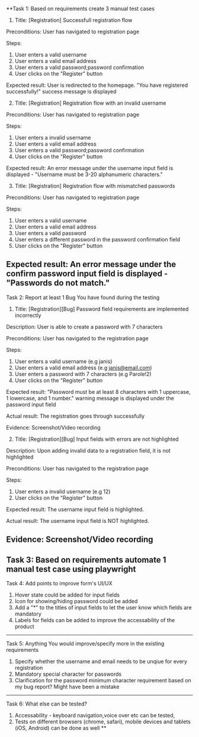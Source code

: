 **Task 1: Based on requirements create 3 manual test cases

1. Title: [Registration] Successfull registration flow

Preconditions:
User has navigated to registration page

Steps:
1. User enters a valid username
2. User enters a valid email address
3. User enters a valid password;password confirmation
4. User clicks on the "Register" button

Expected result:
User is redirected to the homepage. "You have registered successfully!" success message is displayed

2. Title: [Registration] Registration flow with an invalid username

Preconditions:
User has navigated to registration page

Steps:
1. User enters a invalid username
2. User enters a valid email address
3. User enters a valid password;password confirmation
4. User clicks on the "Register" button

Expected result:
An error message under the username input field is displayed - "Username must be 3-20 alphanumeric characters."

3. Title: [Registration] Registration flow with mismatched passwords

Preconditions:
User has navigated to registration page

Steps:
1. User enters a valid username
2. User enters a valid email address
3. User enters a valid password
4. User enters a different password in the password confirmation field
4. User clicks on the "Register" button

Expected result:
An error message under the confirm password input field is displayed - "Passwords do not match."
----------------------------------------------------------------------------------------------
Task 2: Report at least 1 Bug You have found during the testing

1. Title: [Registration][Bug] Password field requirements are implemented incorrectly

Description: User is able to create a password with 7 characters

Preconditions:
User has navigated to the registration page

Steps:
1. User enters a valid username (e.g janis)
2. User enters a valid email address (e.g janis@email.com)
3. User enters a password with 7 characters (e.g Parole!2)
4. User clicks on the "Register" button

Expected result: 
"Password must be at least 8 characters with 1 uppercase, 1 lowercase, and 1 number." warning message is displayed under the password input field

Actual result: 
The registration goes through successfully

Evidence: Screenshot/Video recording 

2. Title: [Registration][Bug] Input fields with errors are not highlighted

Description: Upon adding invalid data to a registration field, it is not highlighted

Preconditions:
User has navigated to the registration page

Steps:
1. User enters a invalid username (e.g 12)
2. User clicks on the "Register" button

Expected result: 
The username input field is highlighted.

Actual result: 
The username input field is NOT highlighted.

Evidence: Screenshot/Video recording 
----------------------------------------------------------------------------------------------
Task 3: Based on requirements automate 1 manual test case using playwright
----------------------------------------------------------------------------------------------
Task 4: Add points to improve form's UI/UX

1. Hover state could be added for input fields
2. Icon for showing/hiding password could be added
3. Add a "*" to the titles of input fields to let the user know which fields are mandatory
4. Labels for fields can be added to improve the accessability of the product
----------------------------------------------------------------------------------------------
Task 5: Anything You would improve/specify more in the existing requirements

1. Specify whether the username and email needs to be unqiue for every registration
2. Mandatory special character for passwords
3. Clarification for the password minimum character requirement based on my bug report? Might have been a mistake

----------------------------------------------------------------------------------------------
Task 6: What else can be tested?

1. Accessability - keyboard navigation,voice over etc can be tested, 
2. Tests on different browsers (chrome, safari), mobile devices and tablets (iOS, Android) can be done as well
**